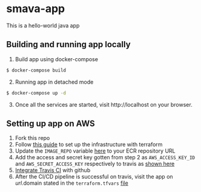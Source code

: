 # smava-app
This is a hello-world java app

## Building and running app locally

1. Build app using docker-compose
```sh
$ docker-compose build
```

2. Running app in detached mode
```sh
$ docker-compose up -d
```

3. Once all the services are started, visit http://localhost on your browser.

## Setting up app on AWS

1. Fork this repo
2. Follow [this guide](terraform/README.md) to set up the infrastructure with terraform
3. Update the `IMAGE_REPO` variable [here](scripts/deploy.sh) to your ECR repository URL
4. Add the access and secret key gotten from step 2 as `AWS_ACCESS_KEY_ID` and `AWS_SECRET_ACCESS_KEY` respectively to travis as [shown here](https://docs.travis-ci.com/user/environment-variables#defining-variables-in-repository-settings)
5. [Integrate Travis CI](https://docs.travis-ci.com/user/getting-started/#to-get-started-with-travis-ci) with github
6. After the CI/CD pipeline is successful on travis, visit the app on $url.$domain stated in the `terraform.tfvars`
   [file](terraform/dev/terraform.tfvars)
